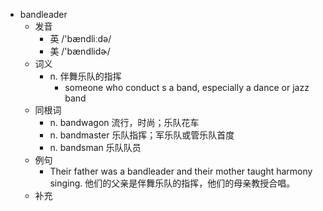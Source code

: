 - bandleader
  - 发音
    - 英 /'bændliːdə/
    - 美 /'bændlidɚ/
  - 词义
    - n. 伴舞乐队的指挥
      - someone who  conduct s  a band, especially a dance or  jazz  band
  - 同根词
    - n. bandwagon 流行，时尚；乐队花车
    - n. bandmaster 乐队指挥；军乐队或管乐队首度
    - n. bandsman 乐队队员
  - 例句
    - Their father was a bandleader and their mother taught harmony singing. 他们的父亲是伴舞乐队的指挥，他们的母亲教授合唱。
  - 补充